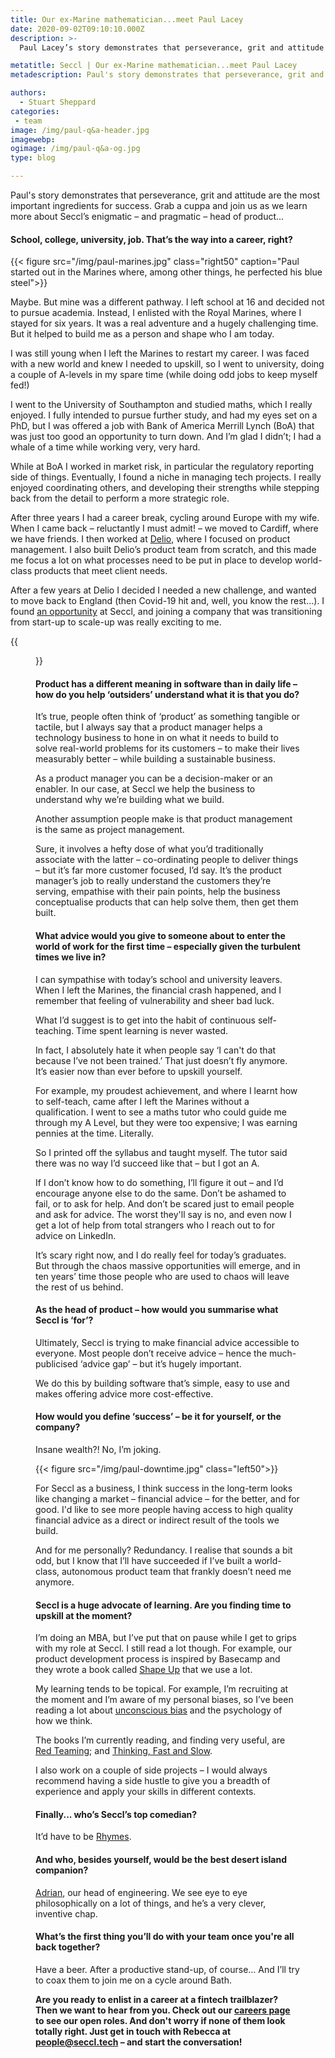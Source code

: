 ```yaml
---
title: Our ex-Marine mathematician...meet Paul Lacey
date: 2020-09-02T09:10:10.000Z
description: >-
  Paul Lacey’s story demonstrates that perseverance, grit and attitude are the most important ingredients for success. Grab a cuppa and join us as we learn more about Seccl’s enigmatic – and pragmatic – head of product...

metatitle: Seccl | Our ex-Marine mathematician...meet Paul Lacey
metadescription: Paul's story demonstrates that perseverance, grit and attitude are the most important ingredients for success. Grab a cuppa and join us as we learn more about Seccl’s enigmatic – and pragmatic – head of product...

authors:
  - Stuart Sheppard
categories:
 - team
image: /img/paul-q&a-header.jpg
imagewebp:
ogimage: /img/paul-q&a-og.jpg
type: blog

---
```


Paul's story demonstrates that perseverance, grit and attitude are the most important ingredients for success. Grab a cuppa and join us as we learn more about Seccl’s enigmatic – and pragmatic – head of product...


#### School, college, university, job. That’s the way into a career, right?

{{< figure src="/img/paul-marines.jpg" class="right50" caption="Paul started out in the Marines where, among other things, he perfected his blue steel">}}

Maybe. But mine was a different pathway. I left school at 16 and decided not to pursue academia. Instead, I enlisted with the Royal Marines, where I stayed for six  years. It was a real adventure and a hugely challenging time. But it helped to build me as a person and shape who I am today.

I was still young when I left the Marines to restart my career. I was faced with a new world and knew I needed to upskill, so I went to university, doing a couple of A-levels in my spare time (while doing odd jobs to keep myself fed!)

I went to the University of Southampton and studied maths, which I really enjoyed. I fully intended to pursue further study, and had my eyes set on a PhD, but I was offered a job with Bank of America Merrill Lynch (BoA) that was just too good an opportunity to turn down. And I’m glad I didn’t; I had a whale of a time while working very, very hard.

While at BoA I worked in market risk, in particular the regulatory reporting side of things. Eventually, I found a niche in managing tech projects. I really enjoyed coordinating others, and developing their strengths while stepping back from the detail to perform a more strategic role.

After three years I had a career break, cycling around Europe with my wife. When I came back – reluctantly I must admit! – we moved to Cardiff, where we have friends. I then worked at <a href="https://www.deliogroup.com" target="_blank">Delio</a>, where I focused on product management. I also built Delio’s product team from scratch, and this made me focus a lot on what processes need to be put in place to develop world-class products that meet client needs.

After a few years at Delio I decided I needed a new challenge, and wanted to move back to England (then Covid-19 hit and, well, you know the rest…). I found [an opportunity](/careers) at Seccl, and joining a company that was transitioning from start-up to scale-up was really exciting to me.

{{<figure src="/img/paul-cycling.jpg" caption="In his downtime, Paul's an avid cyclist...">}}

#### Product has a different meaning in software than in daily life – how do you help ‘outsiders’ understand what it is that you do?

It’s true, people often think of ‘product’ as something tangible or tactile, but I always say that a product manager helps a technology business to hone in on what it needs to build to solve real-world problems for its customers – to make their lives measurably better – while building a sustainable business.

As a product manager you can be a decision-maker or an enabler. In our case, at Seccl we help the business to understand why we’re building what we build.

Another assumption people make is that product management is the same as project management.

Sure, it involves a hefty dose of what you’d traditionally associate with the latter – co-ordinating people to deliver things – but it’s far more customer focused, I’d say. It’s the product manager’s job to really understand the customers they’re serving, empathise with their pain points, help the business conceptualise products that can help solve them, then get them built.

#### What advice would you give to someone about to enter the world of work for the first time – especially given the turbulent times we live in?

I can sympathise with today’s school and university leavers. When I left the Marines, the financial crash happened, and I remember that feeling of vulnerability and sheer bad luck.

What I’d suggest is to get into the habit of continuous self-teaching. Time spent learning is never wasted.

In fact, I absolutely hate it when people say ‘I can't do that because I’ve not been trained.’ That just doesn’t fly anymore. It’s easier now than ever before to upskill yourself.

For example, my proudest achievement, and where I learnt how to self-teach, came after I left the Marines without a qualification. I went to see  a maths tutor who could guide me through my A Level, but they were too expensive; I was earning pennies at the time. Literally.

So I printed off the syllabus and taught myself. The tutor said there was no way I’d succeed like that – but I got an A.

If I don’t know how to do something, I’ll figure it out – and I’d encourage anyone else to do the same. Don’t be ashamed to fail, or to ask for help. And don’t be scared just to email people and ask for advice. The worst they'll say is no, and even now I get a lot of help from total strangers who I reach out to for advice on LinkedIn.

It’s scary right now, and I do really feel for today’s graduates. But through the chaos massive opportunities will emerge, and in ten years’ time those people who are used to chaos will leave the rest of us behind.

#### As the head of product – how would you summarise what Seccl is ‘for’?

Ultimately, Seccl is trying to make financial advice accessible to everyone. Most people don’t receive advice – hence the much-publicised ‘advice gap’ – but it’s hugely important.

We do this by building software that’s simple, easy to use and makes offering advice more cost-effective.

#### How would you define ‘success’ – be it for yourself, or the company?

Insane wealth?! No, I’m joking.

{{< figure src="/img/paul-downtime.jpg" class="left50">}}

For Seccl as a business, I think success in the long-term looks like changing a market – financial advice – for the better, and for good. I'd like to see more people having access to high quality financial advice as a direct or indirect result of the tools we build.

And for me personally? Redundancy. I realise that sounds a bit odd, but I know that I’ll have succeeded if I’ve built a world-class, autonomous product team that frankly doesn’t need me anymore.

#### Seccl is a huge advocate of learning. Are you finding time to upskill at the moment?

I’m doing an MBA, but I’ve put that on pause while I get to grips with my role at Seccl. I still read a lot though. For example, our product development process is inspired by Basecamp and  they wrote a book called <a href="https://basecamp.com/shapeup" target="_blank">Shape Up</a> that we use a lot.

My learning tends to be topical. For example, I’m recruiting at the moment and I’m aware of my personal biases, so I’ve been reading a lot about <a href="https://www.theguardian.com/uk-news/2018/dec/02/unconscious-bias-what-is-it-and-can-it-be-eliminated" target="_blank">unconscious bias</a> and the psychology of how we think.

The books I’m currently reading, and finding very useful, are <a href="https://www.goodreads.com/book/show/31156960-red-teaming" target="_blank">Red Teaming</a>; and <a href="https://www.goodreads.com/book/show/11468377-thinking-fast-and-slow?ac=1&from_search=true&qid=yCUj2Hp7CW&rank=1" target="_blank">Thinking, Fast and Slow</a>.

I also work on a couple of side projects – I would always recommend having a side hustle to give you a breadth of experience and apply your skills in different contexts.

#### Finally... who’s Seccl’s top comedian?

It’d have to be [Rhymes](/blog/meet-rhymes-toasterface).

#### And who, besides yourself, would be the best desert island companion?

<a href="https://www.linkedin.com/in/adriangrindrod/" target="_blank">Adrian</a>, our head of engineering. We see eye to eye philosophically on a  lot of things, and he’s a very clever, inventive chap.

#### What’s the first thing you’ll do with your team once you're all back together?

Have a beer. After a productive stand-up, of course…  And I’ll try to coax them to join me on a cycle around Bath.

<strong> Are you ready to enlist in a career at a fintech trailblazer? Then we want to hear from you. Check out our [careers page](/careers) to see our open roles. And don't worry if none of them look totally right. Just get in touch with Rebecca at <a href="mailto:people@seccl.tech?subject=I'm interested in working at Seccl!">people@seccl.tech</a> – and start the conversation!</strong>
